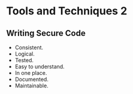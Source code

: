 # Tools and Techniques 2

## Writing Secure Code

- Consistent.
- Logical.
- Tested.
- Easy to understand.
- In one place.
- Documented.
- Maintainable.
